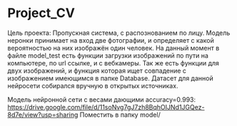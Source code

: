 # Project_CV

Цель проекта: Пропускная система, с распознованием по лицу.
Модель неронки принимает на вход две фотографии, и определяет с какой вероятностью на них изображён один человек.
На данный момент в файле model_test есть функции загрузки изображений по пути на компьютере, по url ссылке, и с вебкамеры.
Так же есть функции для двух изображений, и функция которая ищет совпадение с изображением имеющимся в папке Database.
Датасет для данной нейросети собирался вручную в открытых источниках. 

Модель нейронной сети с весами дающими accuracy=0.993: https://drive.google.com/file/d/11soNvg7gJ7zh8BqhOIJNd1JGQez-8d7e/view?usp=sharing
Поместить в папку model/
